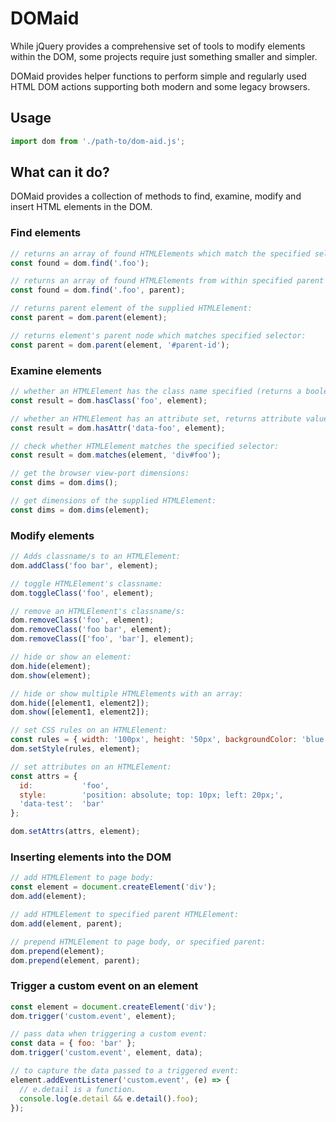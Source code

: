 # DOMaid

While jQuery provides a comprehensive set of tools to modify elements within the DOM, some projects require just something smaller and simpler.

DOMaid provides helper functions to perform simple and regularly used HTML DOM actions supporting both modern and some legacy browsers.

## Usage

```javascript
import dom from './path-to/dom-aid.js';
```

## What can it do?

DOMaid provides a collection of methods to find, examine, modify and insert HTML elements in the DOM.

### Find elements

```javascript
// returns an array of found HTMLElements which match the specified selector:
const found = dom.find('.foo');

// returns an array of found HTMLElements from within specified parent HTMLElement:
const found = dom.find('.foo', parent);

// returns parent element of the supplied HTMLElement:
const parent = dom.parent(element);

// returns element's parent node which matches specified selector:
const parent = dom.parent(element, '#parent-id');
```

### Examine elements

```javascript
// whether an HTMLElement has the class name specified (returns a boolean):
const result = dom.hasClass('foo', element);

// whether an HTMLElement has an attribute set, returns attribute value or false:
const result = dom.hasAttr('data-foo', element);

// check whether HTMLElement matches the specified selector:
const result = dom.matches(element, 'div#foo');

// get the browser view-port dimensions:
const dims = dom.dims();

// get dimensions of the supplied HTMLElement:
const dims = dom.dims(element);
```

### Modify elements

```javascript
// Adds classname/s to an HTMLElement:
dom.addClass('foo bar', element);

// toggle HTMLElement's classname:
dom.toggleClass('foo', element);

// remove an HTMLElement's classname/s:
dom.removeClass('foo', element);
dom.removeClass('foo bar', element);
dom.removeClass(['foo', 'bar'], element);

// hide or show an element:
dom.hide(element);
dom.show(element);

// hide or show multiple HTMLElements with an array:
dom.hide([element1, element2]);
dom.show([element1, element2]);

// set CSS rules on an HTMLElement:
const rules = { width: '100px', height: '50px', backgroundColor: 'blue' };
dom.setStyle(rules, element);

// set attributes on an HTMLElement:
const attrs = {
  id:           'foo',
  style:        'position: absolute; top: 10px; left: 20px;',
  'data-test':  'bar'
};

dom.setAttrs(attrs, element);
```

### Inserting elements into the DOM

```javascript
// add HTMLElement to page body:
const element = document.createElement('div');
dom.add(element);

// add HTMLElement to specified parent HTMLElement:
dom.add(element, parent);

// prepend HTMLElement to page body, or specified parent:
dom.prepend(element);
dom.prepend(element, parent);
```

### Trigger a custom event on an element

```javascript
const element = document.createElement('div');
dom.trigger('custom.event', element);

// pass data when triggering a custom event:
const data = { foo: 'bar' };
dom.trigger('custom.event', element, data);

// to capture the data passed to a triggered event:
element.addEventListener('custom.event', (e) => {
  // e.detail is a function.
  console.log(e.detail && e.detail().foo);
});
